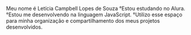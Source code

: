 Meu nome é Letícia Campbell Lopes de Souza
 °Estou estudando no Alura.
 °Estou me desenvolvendo na linguagem JavaScript.
 °Utilizo esse espaço para minha organização e compartilhamento dos meus projetos desenvolvidos.
